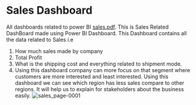 # Sales Dashboard
All dashboards related to power BI
[sales.pdf](https://github.com/Gururaj-VS/Power-BI/files/8402383/sales.pdf).
This is Sales Related DashBoard made using Power BI Dashboard. This Dashboard contains all the data related to Sales i.e 
1. How much sales made by company
2. Total Profit 
3. What is the shipping cost and everything related to shipment mode.
4. Using this dashboard company can more focus on that segment where customers are more interested and least interested. Using this dashboard we can see which region has less sales compare to other regions. It will help us to explain for stakeholders about the business easily.
![sales_page-0001](https://user-images.githubusercontent.com/96324316/161381527-2e63eb1f-8977-47e4-a4cc-8df130be90c6.jpg)
